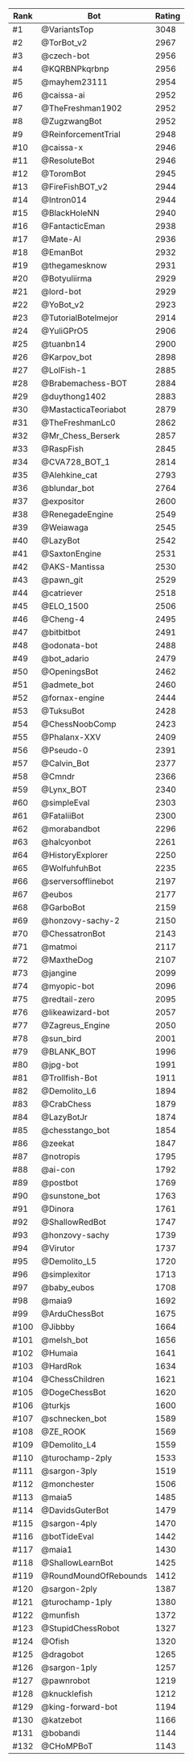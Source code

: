 Rank|Bot|Rating
---|---|---
#1|@VariantsTop|3048
#2|@TorBot_v2|2967
#3|@czech-bot|2956
#4|@KQRBNPkqrbnp|2956
#5|@mayhem23111|2954
#6|@caissa-ai|2952
#7|@TheFreshman1902|2952
#8|@ZugzwangBot|2952
#9|@ReinforcementTrial|2948
#10|@caissa-x|2946
#11|@ResoluteBot|2946
#12|@ToromBot|2945
#13|@FireFishBOT_v2|2944
#14|@Intron014|2944
#15|@BlackHoleNN|2940
#16|@FantacticEman|2938
#17|@Mate-AI|2936
#18|@EmanBot|2932
#19|@thegamesknow|2931
#20|@Botyuliirma|2929
#21|@lord-bot|2929
#22|@YoBot_v2|2923
#23|@TutorialBotelmejor|2914
#24|@YuliGPrO5|2906
#25|@tuanbn14|2900
#26|@Karpov_bot|2898
#27|@LolFish-1|2885
#28|@Brabemachess-BOT|2884
#29|@duythong1402|2883
#30|@MastacticaTeoriabot|2879
#31|@TheFreshmanLc0|2862
#32|@Mr_Chess_Berserk|2857
#33|@RaspFish|2845
#34|@CVA728_BOT_1|2814
#35|@Alehkine_cat|2793
#36|@blundar_bot|2764
#37|@expositor|2600
#38|@RenegadeEngine|2549
#39|@Weiawaga|2545
#40|@LazyBot|2542
#41|@SaxtonEngine|2531
#42|@AKS-Mantissa|2530
#43|@pawn_git|2529
#44|@catriever|2518
#45|@ELO_1500|2506
#46|@Cheng-4|2495
#47|@bitbitbot|2491
#48|@odonata-bot|2488
#49|@bot_adario|2479
#50|@OpeningsBot|2462
#51|@admete_bot|2460
#52|@fornax-engine|2444
#53|@TuksuBot|2428
#54|@ChessNoobComp|2423
#55|@Phalanx-XXV|2409
#56|@Pseudo-0|2391
#57|@Calvin_Bot|2377
#58|@Cmndr|2366
#59|@Lynx_BOT|2340
#60|@simpleEval|2303
#61|@FataliiBot|2300
#62|@morabandbot|2296
#63|@halcyonbot|2261
#64|@HistoryExplorer|2250
#65|@WolfuhfuhBot|2235
#66|@serversofflinebot|2197
#67|@eubos|2177
#68|@GarboBot|2159
#69|@honzovy-sachy-2|2150
#70|@ChessatronBot|2143
#71|@matmoi|2117
#72|@MaxtheDog|2107
#73|@jangine|2099
#74|@myopic-bot|2096
#75|@redtail-zero|2095
#76|@likeawizard-bot|2057
#77|@Zagreus_Engine|2050
#78|@sun_bird|2001
#79|@BLANK_BOT|1996
#80|@jpg-bot|1991
#81|@Trollfish-Bot|1911
#82|@Demolito_L6|1894
#83|@CrabChess|1879
#84|@LazyBotJr|1874
#85|@chesstango_bot|1854
#86|@zeekat|1847
#87|@notropis|1795
#88|@ai-con|1792
#89|@postbot|1769
#90|@sunstone_bot|1763
#91|@Dinora|1761
#92|@ShallowRedBot|1747
#93|@honzovy-sachy|1739
#94|@Virutor|1737
#95|@Demolito_L5|1720
#96|@simplexitor|1713
#97|@baby_eubos|1708
#98|@maia9|1692
#99|@ArduChessBot|1675
#100|@Jibbby|1664
#101|@melsh_bot|1656
#102|@Humaia|1641
#103|@HardRok|1634
#104|@ChessChildren|1621
#105|@DogeChessBot|1620
#106|@turkjs|1600
#107|@schnecken_bot|1589
#108|@ZE_ROOK|1569
#109|@Demolito_L4|1559
#110|@turochamp-2ply|1533
#111|@sargon-3ply|1519
#112|@monchester|1506
#113|@maia5|1485
#114|@DavidsGuterBot|1479
#115|@sargon-4ply|1470
#116|@botTideEval|1442
#117|@maia1|1430
#118|@ShallowLearnBot|1425
#119|@RoundMoundOfRebounds|1412
#120|@sargon-2ply|1387
#121|@turochamp-1ply|1380
#122|@munfish|1372
#123|@StupidChessRobot|1327
#124|@Ofish|1320
#125|@dragobot|1265
#126|@sargon-1ply|1257
#127|@pawnrobot|1219
#128|@knucklefish|1212
#129|@king-forward-bot|1194
#130|@katzebot|1166
#131|@bobandi|1144
#132|@CHoMPBoT|1143
